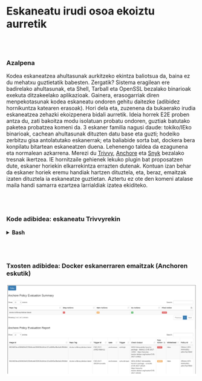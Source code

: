# Eskaneatu irudi osoa ekoiztu aurretik

<br/><br/>

### Azalpena

Kodea eskaneatzea ahultasunak aurkitzeko ekintza baliotsua da, baina ez du mehatxu guztietatik babesten. Zergatik? Sistema eragilean ere badirelako ahultasunak, eta Shell, Tarball eta OpenSSL bezalako binarioak exekuta ditzakeelako aplikazioak. Gainera, erasogarriak diren menpekotasunak kodea eskaneatu ondoren gehitu daitezke (adibidez hornikuntza katearen erasoak). Hori dela eta, zuzenena da bukaerako irudia eskaneatzea zehazki ekoizpenera bidali aurretik. Ideia horrek E2E proben antza du, zati bakoitza modu isolatuan probatu ondoren, guztiak batutako paketea probatzea komeni da. 3 eskaner familia nagusi daude: tokiko/IEko binarioak, cachean ahultasunak dituzten datu base eta guzti; hodeiko zerbitzu gisa antolatutako eskanerrak; eta baliabide sorta bat, dockera bera konpilatu bitartean eskaneatzen duena. Lehenengo taldea da ezagunena eta normalean azkarrena. Merezi du [Trivvy](https://github.com/aquasecurity/trivy), [Anchore](https://github.com/anchore/anchore) eta [Snyk](https://support.snyk.io/hc/en-us/articles/360003946897-Container-security-overview) bezalako tresnak ikertzea. IE hornitzaile gehienek lekuko plugin bat proposatzen dute, eskaner horiekin elkarrekintza errazten dutenak. Kontuan izan behar da eskaner horiek eremu handiak hartzen dituztela, eta, beraz, emaitzak izaten dituztela ia eskaneatze guztietan. Aztertu ez ote den komeni atalase maila handi samarra ezartzea larrialdiak izatea ekiditeko.

<br/><br/>

### Kode adibidea: eskaneatu Trivvyrekin

<details>

<summary><strong>Bash</strong></summary>

```console
$ sudo apt-get install rpm
$ wget https://github.com/aquasecurity/trivy/releases/download/{TRIVY_VERSION}/trivy_{TRIVY_VERSION}_Linux-64bit.deb
$ sudo dpkg -i trivy_{TRIVY_VERSION}_Linux-64bit.deb
$ trivy image [YOUR_IMAGE_NAME]
```

</details>

<br/><br/>

### Txosten adibidea: Docker eskanerraren emaitzak (Anchoren eskutik)

![Txosten adibideak](../../assets/images/anchore-report.png "Docker eskanerraren txostena")
